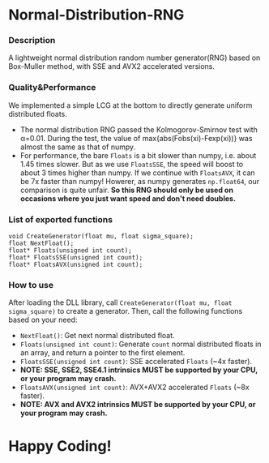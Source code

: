 # Normal-Distribution-RNG

### Description
A lightweight normal distribution random number generator(RNG) based on Box-Muller method, with SSE and AVX2 accelerated versions.

### Quality&Performance
We implemented a simple LCG at the bottom to directly generate uniform distributed floats.
- The normal distribution RNG passed the Kolmogorov-Smirnov test with α=0.01. During the test, the value of max{abs(Fobs(xi)-Fexp(xi))} was almost the same as that of numpy.
- For performance, the bare `Floats` is a bit slower than numpy, i.e. about 1.45 times slower. But as we use `FloatsSSE`, the speed will boost to about 3 times higher than numpy. If we continue with `FloatsAVX`, it can be 7x faster than numpy! Howerer, as numpy generates `np.float64`, our comparison is quite unfair. **So this RNG should only be used on occasions where you just want speed and don't need doubles.**

### List of exported functions

```
void CreateGenerator(float mu, float sigma_square);
float NextFloat();
float* Floats(unsigned int count);
float* FloatsSSE(unsigned int count);
float* FloatsAVX(unsigned int count);
```

### How to use
After loading the DLL library, call
`CreateGenerator(float mu, float sigma_square)` to create a generator.
Then, call the following functions based on your need:
- `NextFloat()`: Get next normal distributed float.
- `Floats(unsigned int count)`: Generate `count` normal distributed floats in an array, and return a pointer to the first element.
- `FloatsSSE(unsigned int count)`: SSE accelerated `Floats` (~4x faster).  
- **NOTE: SSE, SSE2, SSE4.1 intrinsics MUST be supported by your CPU, or your program may crash.**
- `FloatsAVX(unsigned int count)`: AVX+AVX2 accelerated `Floats` (~8x faster).  
- **NOTE: AVX and AVX2 intrinsics MUST be supported by your CPU, or your program may crash.**

# Happy Coding!
